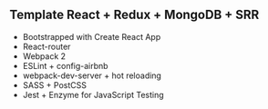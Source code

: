 ## Template React + Redux + MongoDB + SRR

- Bootstrapped with Create React App
- React-router
- Webpack 2
- ESLint + config-airbnb
- webpack-dev-server + hot reloading
- SASS + PostCSS
- Jest + Enzyme for JavaScript Testing
